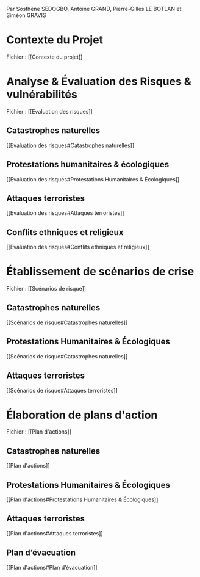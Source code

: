 Par Sosthène SEDOGBO, Antoine GRAND, Pierre-Gilles LE BOTLAN et Siméon GRAVIS
# Contexte du Projet

Fichier : [[Contexte du projet]]

# Analyse & Évaluation des Risques & vulnérabilités

Fichier : [[Evaluation des risques]]
## Catastrophes naturelles
[[Evaluation des risques#Catastrophes naturelles]]
## Protestations humanitaires & écologiques
[[Evaluation des risques#Protestations Humanitaires & Écologiques]]
## Attaques terroristes 
[[Evaluation des risques#Attaques terroristes]]
## Conflits ethniques et religieux
[[Evaluation des risques#Conflits ethniques et religieux]]



# Établissement de scénarios de crise

Fichier : [[Scénarios de risque]]

## Catastrophes naturelles
[[Scénarios de risque#Catastrophes naturelles]]

## Protestations Humanitaires & Écologiques
[[Scénarios de risque#Catastrophes naturelles]]
## Attaques terroristes
[[Scénarios de risque#Attaques terroristes]]



# Élaboration de plans d'action

Fichier : [[Plan d'actions]]

## Catastrophes naturelles
[[Plan d'actions]]

## Protestations Humanitaires & Écologiques
[[Plan d'actions#Protestations Humanitaires & Écologiques]]
## Attaques terroristes
[[Plan d'actions#Attaques terroristes]]

## Plan d’évacuation
[[Plan d'actions#Plan d’évacuation]]